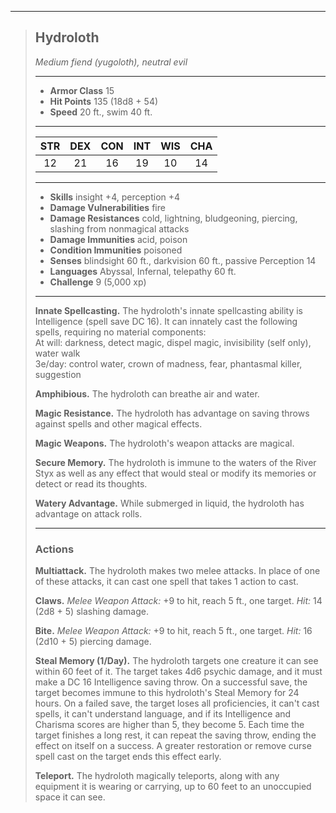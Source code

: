 ***
> ## Hydroloth
> *Medium fiend (yugoloth), neutral evil*
> 
> ***
> 
> - **Armor Class** 15
> - **Hit Points** 135 (18d8 + 54)
> - **Speed** 20 ft., swim 40 ft.
> 
> ***
> 
> |STR|DEX|CON|INT|WIS|CHA|
> |:---:|:---:|:---:|:---:|:---:|:---:|
> |12|21|16|19|10|14|
> 
> ***
> 
> - **Skills** insight +4, perception +4
> - **Damage Vulnerabilities** fire
> - **Damage Resistances** cold, lightning, bludgeoning, piercing, slashing from nonmagical attacks
> - **Damage Immunities** acid, poison
> - **Condition Immunities** poisoned
> - **Senses** blindsight 60 ft., darkvision 60 ft., passive Perception 14
> - **Languages** Abyssal, Infernal, telepathy 60 ft.
> - **Challenge** 9 (5,000 xp)
> 
> ***
> 
> **Innate Spellcasting.** The hydroloth's innate spellcasting ability is Intelligence (spell save DC 16). It can innately cast the following spells, requiring no material components:  
> At will: darkness, detect magic, dispel magic, invisibility (self only), water walk  
> 3e/day: control water, crown of madness, fear, phantasmal killer, suggestion
> 
> **Amphibious.** The hydroloth can breathe air and water.
> 
> **Magic Resistance.** The hydroloth has advantage on saving throws against spells and other magical effects.
> 
> **Magic Weapons.** The hydroloth's weapon attacks are magical.
> 
> **Secure Memory.** The hydroloth is immune to the waters of the River Styx as well as any effect that would steal or modify its memories or detect or read its thoughts.
> 
> **Watery Advantage.** While submerged in liquid, the hydroloth has advantage on attack rolls.
> 
> ***
> 
> ### Actions
> **Multiattack.** The hydroloth makes two melee attacks. In place of one of these attacks, it can cast one spell that takes 1 action to cast.
> 
> **Claws.** *Melee Weapon Attack:* +9 to hit, reach 5 ft., one target. *Hit:* 14 (2d8 + 5) slashing damage.
> 
> **Bite.** *Melee Weapon Attack:* +9 to hit, reach 5 ft., one target. *Hit:* 16 (2d10 + 5) piercing damage.
> 
> **Steal Memory (1/Day).** The hydroloth targets one creature it can see within 60 feet of it. The target takes 4d6 psychic damage, and it must make a DC 16 Intelligence saving throw. On a successful save, the target becomes immune to this hydroloth's Steal Memory for 24 hours. On a failed save, the target loses all proficiencies, it can't cast spells, it can't understand language, and if its Intelligence and Charisma scores are higher than 5, they become 5. Each time the target finishes a long rest, it can repeat the saving throw, ending the effect on itself on a success. A greater restoration or remove curse spell cast on the target ends this effect early.
> 
> **Teleport.** The hydroloth magically teleports, along with any equipment it is wearing or carrying, up to 60 feet to an unoccupied space it can see.